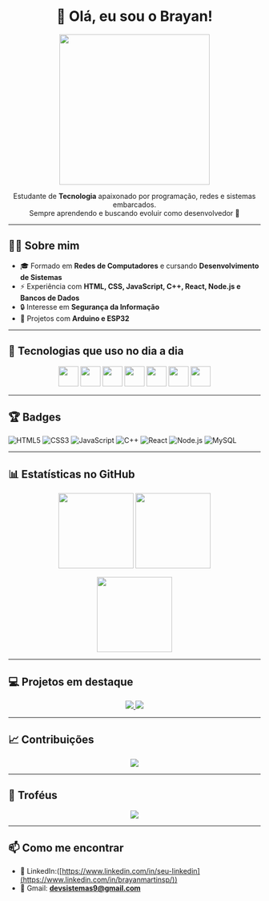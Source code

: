 <h1 align="center">👋 Olá, eu sou o Brayan!</h1>

<p align="center">
  <img src="https://media.giphy.com/media/f3iwJFOVOwuy7K6FFw/giphy.gif" width="300"/>
</p>

<p align="center">
  Estudante de <b>Tecnologia</b> apaixonado por programação, redes e sistemas embarcados.<br>
  Sempre aprendendo e buscando evoluir como desenvolvedor 🚀
</p>

---

## 👨‍💻 Sobre mim
- 🎓 Formado em **Redes de Computadores** e cursando **Desenvolvimento de Sistemas**  
- ⚡ Experiência com **HTML, CSS, JavaScript, C++, React, Node.js e Bancos de Dados**  
- 🔒 Interesse em **Segurança da Informação**  
- 🔬 Projetos com **Arduino e ESP32**  

---

## 🚀 Tecnologias que uso no dia a dia

<p align="center">
  <img src="https://cdn.jsdelivr.net/gh/devicons/devicon/icons/html5/html5-original.svg" width="40"/>
  <img src="https://cdn.jsdelivr.net/gh/devicons/devicon/icons/css3/css3-original.svg" width="40"/>
  <img src="https://cdn.jsdelivr.net/gh/devicons/devicon/icons/javascript/javascript-original.svg" width="40"/>
  <img src="https://cdn.jsdelivr.net/gh/devicons/devicon/icons/cplusplus/cplusplus-original.svg" width="40"/>
  <img src="https://cdn.jsdelivr.net/gh/devicons/devicon/icons/react/react-original.svg" width="40"/>
  <img src="https://cdn.jsdelivr.net/gh/devicons/devicon/icons/nodejs/nodejs-original.svg" width="40"/>
  <img src="https://cdn.jsdelivr.net/gh/devicons/devicon/icons/mysql/mysql-original.svg" width="40"/>
</p>

---

## 🏆 Badges

![HTML5](https://img.shields.io/badge/-HTML5-333333?style=for-the-badge&logo=html5)
![CSS3](https://img.shields.io/badge/-CSS3-333333?style=for-the-badge&logo=css3)
![JavaScript](https://img.shields.io/badge/-JavaScript-333333?style=for-the-badge&logo=javascript)
![C++](https://img.shields.io/badge/-C++-333333?style=for-the-badge&logo=c%2B%2B)
![React](https://img.shields.io/badge/-React-333333?style=for-the-badge&logo=react)
![Node.js](https://img.shields.io/badge/-Node.js-333333?style=for-the-badge&logo=node.js)
![MySQL](https://img.shields.io/badge/-MySQL-333333?style=for-the-badge&logo=mysql)

---

## 📊 Estatísticas no GitHub

<p align="center">
  <img src="https://streak-stats.demolab.com?user=brayanmartinsp&theme=tokyonight" height="150"/>
  <img src="https://github-readme-stats.vercel.app/api?username=brayanmartinsp&show_icons=true&theme=tokyonight" height="150"/>
</p>

<p align="center">
  <img src="https://github-readme-stats.vercel.app/api/top-langs/?username=brayanmartinsp&layout=donut&theme=tokyonight" height="150"/>
</p>

---

## 💻 Projetos em destaque

<p align="center">
  <a href="https://github.com/SEU-USUARIO/projeto1">
    <img src="https://img.shields.io/badge/-Projeto1-4FC08D?style=for-the-badge&logo=github"/>
  </a>
  <a href="https://github.com/SEU-USUARIO/projeto2">
    <img src="https://img.shields.io/badge/-Projeto2-4FC08D?style=for-the-badge&logo=github"/>
  </a>
</p>

---

## 📈 Contribuições

<p align="center">
  <img src="https://github-readme-activity-graph.vercel.app/graph?username=brayanmartinsp&theme=react-dark"/>
</p>

---

## 🏅 Troféus

<p align="center">
  <img src="https://github-profile-trophy.vercel.app/?username=brayanmartinsp&theme=tokyonight&no-frame=true&row=1&column=6"/>
</p>

---

## 📫 Como me encontrar
- 💼 LinkedIn:([https://www.linkedin.com/in/seu-linkedin](https://www.linkedin.com/in/brayanmartinsp/))
- 📧 Gmail: **devsistemas9@gmail.com**






